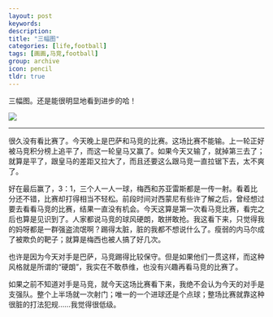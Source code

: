 ```yaml
---
layout: post
keywords: 
description: 
title: "三幅图"
categories: [life,football]
tags: [画画,马竞,football]
group: archive
icon: pencil
tldr: true
---
```



三幅图。还是能很明显地看到进步的哈！

<img src="../../../../../image/post/150111-3paintings.jpg" />


---

很久没有看比赛了。今天晚上是巴萨和马竞的比赛。这场比赛不能输。上一轮正好被马竞积分榜上追平了，而这一轮皇马又赢了。如果今天又输了，就掉第三去了；就算是平了，跟皇马的差距又拉大了，而且还要这么跟马竞一直拉锯下去，太不爽了。

好在最后赢了，3：1，三个人一人一球，梅西和苏亚雷斯都是一传一射。看着比分还不错，比赛却打得相当不轻松。前段时间对西蒙尼有些许了解之后，曾经想过要去看看马竞的比赛，结果一直没有机会。今天这算是第一次看马竞比赛，看完之后也算是见识到了。人家都说马竞的球风硬朗，敢拼敢抢。我这看下来，只觉得我的妈呀都是一群强盗流氓啊？踢得太脏，脏的我都不想说什么了。瘦弱的内马尔成了被欺负的靶子；就算是梅西也被人搞了好几次。

也许是因为今天对手是巴萨，马竞踢得比较保守。但是如果他们一贯这样，而这种风格就是所谓的“硬朗”，我实在不敢恭维，也没有兴趣再看马竞的比赛了。

如果之前不知道对手是马竞，就今天这场比赛看下来，我绝不会认为今天的对手是支强队。整个上半场就一次射门；唯一的一个进球还是个点球；整场比赛就靠这种很脏的打法犯规……我觉得很低级。

